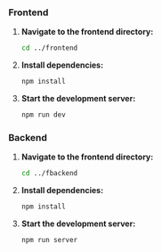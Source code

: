 ### Frontend

1. **Navigate to the frontend directory:**

    ```bash
    cd ../frontend
    ```

2. **Install dependencies:**

    ```bash
    npm install
    ```

3. **Start the development server:**

    ```bash
    npm run dev
    ```
### Backend

1. **Navigate to the frontend directory:**

    ```bash
    cd ../fbackend
    ```

2. **Install dependencies:**

    ```bash
    npm install
    ```

3. **Start the development server:**

    ```bash
    npm run server
    ```